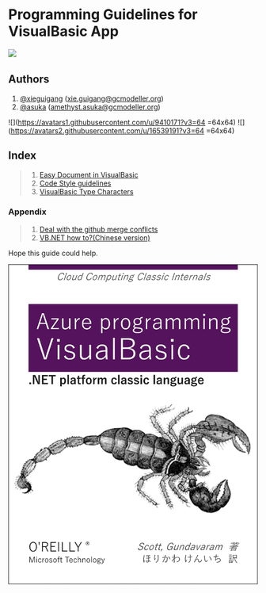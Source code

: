 # Programming Guidelines for VisualBasic App

![](https://raw.githubusercontent.com/xieguigang/VisualBasic_AppFramework/master/badge.png)

## Authors
1. [@xieguigang](https://github.com/xieguigang) ([xie.guigang@gcmodeller.org](mailto://xie.guigang@gcmodeller.org))
2. [@asuka](https://github.com/amethyst-asuka) ([amethyst.asuka@gcmodeller.org](mailto://amethyst.asuka@gcmodeller.org))

![](https://avatars1.githubusercontent.com/u/9410171?v3=64 =64x64)
![](https://avatars2.githubusercontent.com/u/16539191?v3=64 =64x64)

## Index
>1. [Easy Document in VisualBasic](https://github.com/xieguigang/VisualBasic_AppFramework/blob/master/guides/EasyDocument.md)
>2. [Code Style guidelines](https://github.com/xieguigang/VisualBasic_AppFramework/tree/master/vb_codestyle)
>3. [VisualBasic Type Characters](https://github.com/xieguigang/VisualBasic_AppFramework/blob/master/guides/dataTypes.md)
>
>
### Appendix
>1. [Deal with the github merge conflicts](https://github.com/xieguigang/VisualBasic_AppFramework/blob/master/guides/MergeGthubConflicts.md)
>2. [VB.NET how to?(Chinese version)](https://github.com/xieguigang/VisualBasic_AppFramework/blob/master/guides/VBdotNET_howto.md)
>
>


Hope this guide could help.

![O'Reilly Books](./O'Reilly.png)
